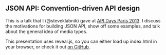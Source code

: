## JSON API: Convention-driven API design

This is a talk that I (@steveklabnik) gave at [API Days Paris 2013](http://apidays.io/). I discuss the motivations for building JSON API, show off some examples, and talk about the general idea of media types.

This presentation uses reveal.js, so you can either load up index.html in your browser, or check it out [on GitHub](http://json-api.github.io/conventions_presentation/).
